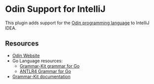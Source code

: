 # Odin Support for IntelliJ

This plugin adds support for the [Odin programming language](https://www.odin-lang.org) to IntelliJ IDEA.

## Resources

* [Odin Website](https://www.odin-lang.org)
* Go Language resources:
  * [Grammar-Kit grammar for Go](https://github.com/go-lang-plugin-org/go-lang-idea-plugin/blob/master/grammars/go.bnf)
  * [ANTLR4 Grammar for Go](https://github.com/antlr/grammars-v4/blob/master/golang/)
* [Grammar-Kit documentation](https://github.com/JetBrains/Grammar-Kit/blob/master/HOWTO.md)
